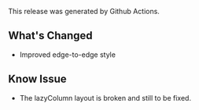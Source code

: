 This release was generated by Github Actions.

## What's Changed

* Improved edge-to-edge style

## Know Issue

* The lazyColumn layout is broken and still to be fixed.
